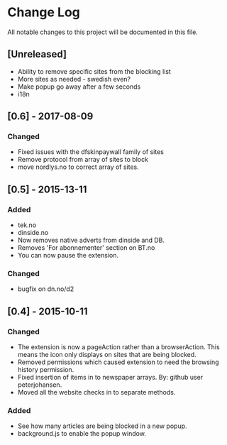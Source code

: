 # Change Log
All notable changes to this project will be documented in this file. 

## [Unreleased]
- Ability to remove specific sites from the blocking list
- More sites as needed - swedish even?
- Make popup go away after a few seconds
- i18n

## [0.6] - 2017-08-09
### Changed
* Fixed issues with the dfskinpaywall family of sites
* Remove protocol from array of sites to block
* move nordlys.no to correct array of sites.

## [0.5] - 2015-13-11
### Added
- tek.no
- dinside.no
- Now removes native adverts from dinside and DB.
- Removes 'For abonnementer' section on BT.no
- You can now pause the extension.

### Changed
- bugfix on dn.no/d2

## [0.4] - 2015-10-11
### Changed 
- The extension is now a pageAction rather than a browserAction. This means the icon only displays on sites that are being blocked. 
- Removed permissions which caused extension to need the browsing history permission. 
- Fixed insertion of items in to newspaper arrays. By: github user peterjohansen.
- Moved all the website checks in to separate methods. 

### Added
- See how many articles are being blocked in a new popup.
- background.js to enable the popup window.
